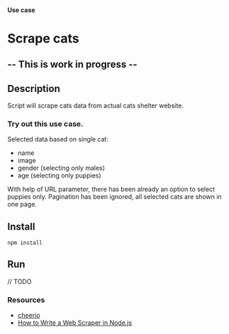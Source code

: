 #### Use case
# Scrape cats

## -- This is work in progress --

## Description

Script will scrape cats data from actual cats shelter website.

### Try out this use case.

Selected data based on single cat:
- name
- image
- gender (selecting only males)
- age (selecting only puppies)

With help of URL parameter, there has been already an option to select puppies only.
Pagination has been ignored, all selected cats are shown in one page.

## Install

`npm install`

## Run

// TODO

### Resources

- [cheerio](https://github.com/cheeriojs/cheerio)
- [How to Write a Web Scraper in Node.js](https://www.codementor.io/johnnyb/how-to-write-a-web-scraper-in-nodejs-du108266t)